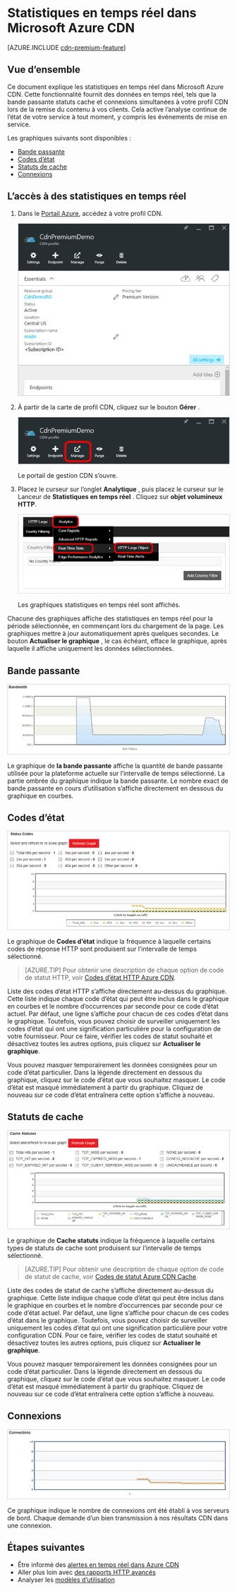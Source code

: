 <properties
    pageTitle="Réel-temps statistiques dans Azure CDN | Microsoft Azure"
    description="Statistiques en temps réel fournissent des données en temps réel sur les performances du Azure CDN lors de la remise du contenu à vos clients."
    services="cdn"
    documentationCenter=""
    authors="camsoper"
    manager="erikre"
    editor=""/>

<tags
    ms.service="cdn"
    ms.workload="tbd"
    ms.tgt_pltfrm="na"
    ms.devlang="na"
    ms.topic="article"
    ms.date="07/28/2016"
    ms.author="casoper"/>

# <a name="real-time-stats-in-microsoft-azure-cdn"></a>Statistiques en temps réel dans Microsoft Azure CDN

[AZURE.INCLUDE [cdn-premium-feature](../../includes/cdn-premium-feature.md)]

## <a name="overview"></a>Vue d’ensemble

Ce document explique les statistiques en temps réel dans Microsoft Azure CDN.  Cette fonctionnalité fournit des données en temps réel, tels que la bande passante statuts cache et connexions simultanées à votre profil CDN lors de la remise du contenu à vos clients. Cela active l’analyse continue de l’état de votre service à tout moment, y compris les événements de mise en service.

Les graphiques suivants sont disponibles :

* [Bande passante](#bandwidth)
* [Codes d’état](#status-codes)
* [Statuts de cache](#cache-statuses)
* [Connexions](#connections)


## <a name="accessing-real-time-stats"></a>L’accès à des statistiques en temps réel

1. Dans le [Portail Azure](https://portal.azure.com), accédez à votre profil CDN.

    ![Carte de profil CDN](./media/cdn-real-time-stats/cdn-profile-blade.png)

2. À partir de la carte de profil CDN, cliquez sur le bouton **Gérer** .

    ![Bouton gérer de carte de profil CDN](./media/cdn-real-time-stats/cdn-manage-btn.png)

    Le portail de gestion CDN s’ouvre.

3. Placez le curseur sur l’onglet **Analytique** , puis placez le curseur sur le Lanceur de **Statistiques en temps réel** .  Cliquez sur **objet volumineux HTTP**.

    ![Portail de gestion CDN](./media/cdn-real-time-stats/cdn-premium-portal.png)

    Les graphiques statistiques en temps réel sont affichés.
    
Chacune des graphiques affiche des statistiques en temps réel pour la période sélectionnée, en commençant lors du chargement de la page.  Les graphiques mettre à jour automatiquement après quelques secondes.  Le bouton **Actualiser le graphique** , le cas échéant, efface le graphique, après laquelle il affiche uniquement les données sélectionnées.

## <a name="bandwidth"></a>Bande passante

![Graphique de bande passante](./media/cdn-real-time-stats/cdn-bandwidth.png)

Le graphique de **la bande passante** affiche la quantité de bande passante utilisée pour la plateforme actuelle sur l’intervalle de temps sélectionné. La partie ombrée du graphique indique la bande passante. Le nombre exact de bande passante en cours d’utilisation s’affiche directement en dessous du graphique en courbes.

## <a name="status-codes"></a>Codes d’état

![Graphique de code d’état](./media/cdn-real-time-stats/cdn-status-codes.png)

Le graphique de **Codes d’état** indique la fréquence à laquelle certains codes de réponse HTTP sont produisent sur l’intervalle de temps sélectionné.

> [AZURE.TIP]  Pour obtenir une description de chaque option de code de statut HTTP, voir [Codes d’état HTTP Azure CDN](https://msdn.microsoft.com/library/mt759238.aspx).

Liste des codes d’état HTTP s’affiche directement au-dessus du graphique. Cette liste indique chaque code d’état qui peut être inclus dans le graphique en courbes et le nombre d’occurrences par seconde pour ce code d’état actuel. Par défaut, une ligne s’affiche pour chacun de ces codes d’état dans le graphique. Toutefois, vous pouvez choisir de surveiller uniquement les codes d’état qui ont une signification particulière pour la configuration de votre fournisseur. Pour ce faire, vérifier les codes de statut souhaité et désactivez toutes les autres options, puis cliquez sur **Actualiser le graphique**. 

Vous pouvez masquer temporairement les données consignées pour un code d’état particulier.  Dans la légende directement en dessous du graphique, cliquez sur le code d’état que vous souhaitez masquer. Le code d’état est masqué immédiatement à partir du graphique. Cliquez de nouveau sur ce code d’état entraînera cette option s’affiche à nouveau.

## <a name="cache-statuses"></a>Statuts de cache

![Graphique des statuts de cache](./media/cdn-real-time-stats/cdn-cache-status.png)

Le graphique de **Cache statuts** indique la fréquence à laquelle certains types de statuts de cache sont produisent sur l’intervalle de temps sélectionné. 

> [AZURE.TIP]  Pour obtenir une description de chaque option de code de statut de cache, voir [Codes de statut Azure CDN Cache](https://msdn.microsoft.com/library/mt759237.aspx).

Liste des codes de statut de cache s’affiche directement au-dessus du graphique. Cette liste indique chaque code d’état qui peut être inclus dans le graphique en courbes et le nombre d’occurrences par seconde pour ce code d’état actuel. Par défaut, une ligne s’affiche pour chacun de ces codes d’état dans le graphique. Toutefois, vous pouvez choisir de surveiller uniquement les codes d’état qui ont une signification particulière pour votre configuration CDN. Pour ce faire, vérifier les codes de statut souhaité et désactivez toutes les autres options, puis cliquez sur **Actualiser le graphique**. 

Vous pouvez masquer temporairement les données consignées pour un code d’état particulier.  Dans la légende directement en dessous du graphique, cliquez sur le code d’état que vous souhaitez masquer. Le code d’état est masqué immédiatement à partir du graphique. Cliquez de nouveau sur ce code d’état entraînera cette option s’affiche à nouveau.

## <a name="connections"></a>Connexions

![Graphique de connexions](./media/cdn-real-time-stats/cdn-connections.png)

Ce graphique indique le nombre de connexions ont été établi à vos serveurs de bord. Chaque demande d’un bien transmission à nos résultats CDN dans une connexion.

## <a name="next-steps"></a>Étapes suivantes

- Être informé des [alertes en temps réel dans Azure CDN](cdn-real-time-alerts.md)
- Aller plus loin avec [des rapports HTTP avancés](cdn-advanced-http-reports.md)
- Analyser les [modèles d’utilisation](cdn-analyze-usage-patterns.md)

